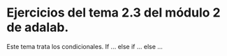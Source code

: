 # Ejercicios del tema 2.3 del módulo 2 de adalab. 

Este tema trata los condicionales. 
If ... else if ... else ...
